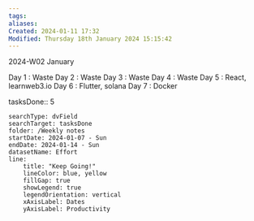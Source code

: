 ```yaml
---
tags: 
aliases: 
Created: 2024-01-11 17:32
Modified: Thursday 18th January 2024 15:15:42
---
```


2024-W02 January


Day 1 : Waste
Day 2 : Waste
Day 3 : Waste
Day 4 : Waste
Day 5 : React, learnweb3.io
Day 6 : Flutter, solana
Day 7 : Docker

tasksDone:: 5


```tracker
searchType: dvField
searchTarget: tasksDone
folder: /Weekly notes 
startDate: 2024-01-07 - Sun
endDate: 2024-01-14 - Sun
datasetName: Effort
line:
    title: "Keep Going!"
    lineColor: blue, yellow
    fillGap: true
    showLegend: true
    legendOrientation: vertical
    xAxisLabel: Dates
    yAxisLabel: Productivity
```

